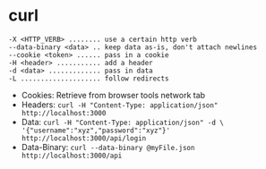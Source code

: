 # curl

```
-X <HTTP_VERB> ........ use a certain http verb
--data-binary <data> .. keep data as-is, don't attach newlines
--cookie <token> ...... pass in a cookie
-H <header> ........... add a header
-d <data> ............. pass in data
-L .................... follow redirects
```

* Cookies: Retrieve from browser tools network tab
* Headers: `curl -H "Content-Type: application/json" http://localhost:3000`
* Data: `curl -H "Content-Type: application/json" -d \
  '{"username":"xyz","password":"xyz"}' http://localhost:3000/api/login`
* Data-Binary: `curl --data-binary @myFile.json http://localhost:3000/api`
